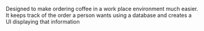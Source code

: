 Designed to make ordering coffee in a work place environment much easier. 
It keeps track of the order a person wants using a database and creates a UI displaying that information
